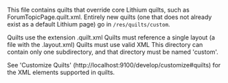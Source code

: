 This file contains quilts that override core Lithium quilts, such as ForumTopicPage.quilt.xml. Entirely new quilts (one that does not already exist as a default Lithium page) go in `/res/quilts/custom`.

Quilts use the extension .quilt.xml
Quilts must reference a single layout (a file with the .layout.xml)
Quilts must use valid XML
This directory can contain only one subdirectory, and that directory must be named 'custom'.

See 'Customize Quilts' (http://localhost:9100/develop/customize#quilts) for the XML elements supported in quilts.